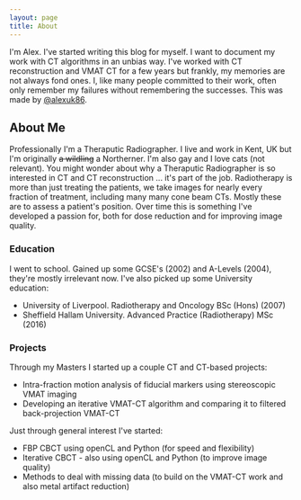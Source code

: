 ```yaml
---
layout: page
title: About
---
```


I'm Alex. I've started writing this blog for myself. I want to document my work with CT algorithms in an unbias way. I've worked with CT reconstruction and VMAT CT for a few years but frankly, my memories are not always fond ones. I, like many people committed to their work, often only remember my failures without remembering the successes. This was made by [@alexuk86](https://twitter.com/alexuk86).


## About Me
Professionally I'm a Theraputic Radiographer. I live and work in Kent, UK but I'm originally ~~a wildling~~ a Northerner. I'm also gay and I love cats (not relevant). You might wonder about why a Theraputic Radiographer is so interested in CT and CT reconstruction ... it's part of the job. Radiotherapy is more than just treating the patients, we take images for nearly every fraction of treatment, including many many cone beam CTs. Mostly these are to assess a patient's position. Over time this is something I've developed a passion for, both for dose reduction and for improving image quality.

### Education
I went to school. Gained up some GCSE's (2002) and A-Levels (2004), they're mostly irrelevant now. I've also picked up some University education:
- University of Liverpool. Radiotherapy and Oncology BSc (Hons) (2007)
- Sheffield Hallam University. Advanced Practice (Radiotherapy) MSc (2016)

### Projects
Through my Masters I started up a couple CT and CT-based projects:
- Intra-fraction motion analysis of fiducial markers using stereoscopic VMAT imaging
- Developing an iterative VMAT-CT algorithm and comparing it to filtered back-projection VMAT-CT

Just through general interest I've started:
- FBP CBCT using openCL and Python (for speed and flexibility)
- Iterative CBCT - also using openCL and Python (to improve image quality)
- Methods to deal with missing data (to build on the VMAT-CT work and also metal artifact reduction)
